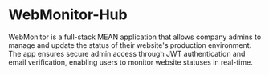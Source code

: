 # WebMonitor-Hub
WebMonitor is a full-stack MEAN application that allows company admins to manage and update the status of their website's production environment. The app ensures secure admin access through JWT authentication and email verification, enabling users to monitor website statuses in real-time.
